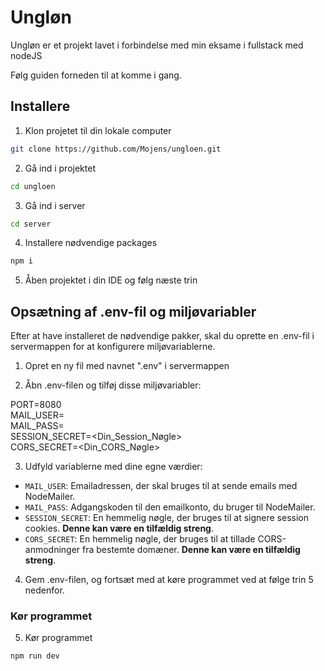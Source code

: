 # Ungløn

Ungløn er et projekt lavet i forbindelse med min eksame i fullstack med nodeJS

Følg guiden forneden til at komme i gang.

## Installere

1. Klon projetet til din lokale computer

```bash
git clone https://github.com/Mojens/ungloen.git
```
2. Gå ind i projektet

```bash
cd ungloen
```

3. Gå ind i server

```bash
cd server
```
4. Installere nødvendige packages

```bash
npm i
```
5. Åben projektet i din IDE og følg næste trin


## Opsætning af .env-fil og miljøvariabler

Efter at have installeret de nødvendige pakker, skal du oprette en .env-fil i servermappen for at konfigurere miljøvariablerne. 

1. Opret en ny fil med navnet ".env" i servermappen

2. Åbn .env-filen og tilføj disse miljøvariabler:
   
PORT=8080<br>
MAIL_USER=<DinEmail><br>
MAIL_PASS=<DinEmailAdgangskode><br>
SESSION_SECRET=<Din_Session_Nøgle><br>
CORS_SECRET=<Din_CORS_Nøgle><br>

3. Udfyld variablerne med dine egne værdier:

- `MAIL_USER`: Emailadressen, der skal bruges til at sende emails med NodeMailer.
- `MAIL_PASS`: Adgangskoden til den emailkonto, du bruger til NodeMailer.
- `SESSION_SECRET`: En hemmelig nøgle, der bruges til at signere session cookies. <b>Denne kan være en tilfældig streng</b>.
- `CORS_SECRET`: En hemmelig nøgle, der bruges til at tillade CORS-anmodninger fra bestemte domæner. <b>Denne kan være en tilfældig streng</b>.

4. Gem .env-filen, og fortsæt med at køre programmet ved at følge trin 5 nedenfor.

### Kør programmet

5. Kør programmet

```bash
npm run dev
```
